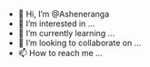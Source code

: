 - 👋 Hi, I’m @Asheneranga
- 👀 I’m interested in ...
- 🌱 I’m currently learning ...
- 💞️ I’m looking to collaborate on ...
- 📫 How to reach me ...

<!---
Asheneranga/Asheneranga is a ✨ special ✨ repository because its `README.md` (this file) appears on your GitHub profile.
You can click the Preview link to take a look at your changes.
--->
